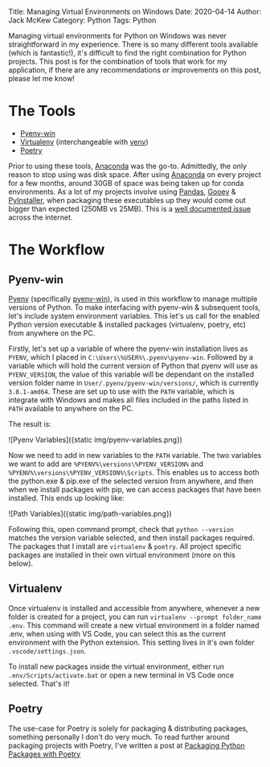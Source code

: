 Title: Managing Virtual Environments on Windows
Date: 2020-04-14
Author: Jack McKew
Category: Python
Tags: Python

Managing virtual environments for Python on Windows was never straightforward in my experience. There is so many different tools available (which is fantastic!), it's difficult to find the right combination for Python projects. This post is for the combination of tools that work for my application, if there are any recommendations or improvements on this post, please let me know!

# The Tools

- [Pyenv-win](https://github.com/pyenv-win/pyenv-win)
- [Virtualenv](https://virtualenv.pypa.io/en/latest/) (interchangeable with [venv](https://docs.python.org/3/library/venv.html))
- [Poetry](https://python-poetry.org/)

Prior to using these tools, [Anaconda](https://www.anaconda.com/) was the go-to. Admittedly, the only reason to stop using was disk space. After using [Anaconda](https://www.anaconda.com/) on every project for a few months, around 30GB of space was being taken up for conda environments. As a lot of my projects involve using [Pandas](https://pandas.pydata.org/), [Gooey](https://github.com/chriskiehl/Gooey) & [PyInstaller](https://www.pyinstaller.org/), when packaging these executables up they would come out bigger than expected (250MB vs 25MB). This is a [well documented issue](https://stackoverflow.com/questions/43886822/pyinstaller-with-pandas-creates-over-500-mb-exe) across the internet.

# The Workflow

## Pyenv-win

[Pyenv](https://github.com/pyenv/pyenv) (specifically [pyenv-win](https://github.com/pyenv-win/pyenv-win)), is used in this workflow to manage multiple versions of Python. To make interfacing with pyenv-win & subsequent tools, let's include system environment variables. This let's us call for the enabled Python version executable & installed packages (virtualenv, poetry, etc) from anywhere on the PC. 

Firstly, let's set up a variable of where the pyenv-win installation lives as `PYENV`, which I placed in `C:\Users\%USER%\.pyenv\pyenv-win`. Followed by a variable which will hold the current version of Python that pyenv will use as `PYENV_VERSION`, the value of this variable will be dependant on the installed version folder name in `User/.pyenv/pyenv-win/versions/`, which is currently `3.8.1-amd64`. These are set up to use with the `PATH` variable, which is integrate with Windows and makes all files included in the paths listed in `PATH` available to anywhere on the PC.

The result is:

![Pyenv Variables]({static img/pyenv-variables.png})

Now we need to add in new variables to the `PATH` variable. The two variables we want to add are `%PYENV%\versions\%PYENV_VERSION%` and `%PYENV%\versions\%PYENV_VERSION%\Scripts`. This enables us to access both the python.exe & pip.exe of the selected version from anywhere, and then when we install packages with pip, we can access packages that have been installed. This ends up looking like:

![Path Variables]({static img/path-variables.png})

Following this, open command prompt, check that `python --version` matches the version variable selected, and then install packages required. The packages that I install are `virtualenv` & `poetry`. All project specific packages are installed in their own virtual environment (more on this below).

## Virtualenv

Once virtualenv is installed and accessible from anywhere, whenever a new folder is created for a project, you can run `virtualenv --prompt folder_name .env`. This command will create a new virtual environment in a folder named .env, when using with VS Code, you can select this as the current environment with the Python extension. This setting lives in it's own folder `.vscode/settings.json`.

To install new packages inside the virtual environment, either run `.env/Scripts/activate.bat` or open a new terminal in VS Code once selected. That's it!

## Poetry

The use-case for Poetry is solely for packaging & distributing packages, something personally I don't do very much. To read further around packaging projects with Poetry, I've written a post at [Packaging Python Packages with Poetry](https://jackmckew.dev/packaging-python-packages-with-poetry.html#packaging-python-packages-with-poetry)